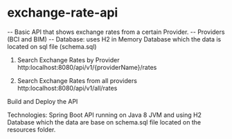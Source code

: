 # exchange-rate-api
-- Basic API that shows exchange rates from a certain Provider.
-- Providers (BCI and BIM)
-- Database: uses H2 in Memory Database which the data is located on sql file (schema.sql)

1. Search Exchange Rates by Provider
   http:localhost:8080/api/v1/{providerName}/rates

2. Search Exchange Rates from all providers
   http:localhost:8080/api/v1/all/rates

Build and Deploy the API

 Technologies: Spring Boot API running on Java 8 JVM and using H2 Database which the data are base on schema.sql file located on the resources folder.
